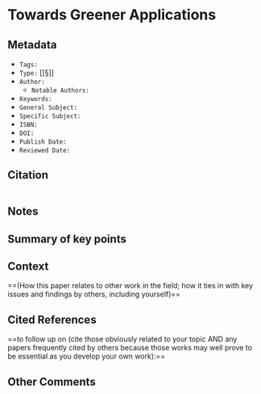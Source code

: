 # Towards Greener Applications

## Metadata


- `Tags:`
- `Type:` [[§]]
- `Author:`
	- `Notable Authors:`
- `Keywords:`
- `General Subject:`
- `Specific Subject:`
- `ISBN:`
- `DOI:`
- `Publish Date:`
- `Reviewed Date:`

## Citation

```latex

```

## Notes

## Summary of key points

## Context

==(How this paper relates to other work in the field; how it ties in with key issues and findings by others, including yourself)==

## Cited References

==to follow up on (cite those obviously related to your topic AND any papers frequently cited by others because those works may well prove to be essential as you develop your own work):==

## Other Comments